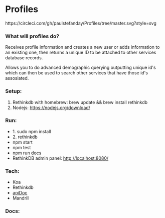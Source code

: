 <h1>Profiles</h1>
https://circleci.com/gh/paulstefanday/Profiles/tree/master.svg?style=svg


<h3>What will profiles do?</h3>
<p>Receives profile information and creates a new user or adds information to an existing one, then returns a unique ID to be attached to other services database records.</p>

<p>Allows you to do advanced demographic querying outputting unique id's which can then be used to search other services that have those id's assosiated.</p>

<h3>Setup:</h3>
<ol>
	<li>Rethinkdb with homebrew: brew update && brew install rethinkdb</li>
	<li>Nodejs: <a href="https://nodejs.org/download/">https://nodejs.org/download/</a></li>
</ol>

<h3>Run:</h3>
<ul>
	<li>1. sudo npm install</li>
	<li>2. rethinkdb</li>
	<li>npm start</li>
	<li>npm test</li>
	<li>npm run docs</li>
	<li>RethinkDB admin panel: <a href="http://localhost:8080/">http://localhost:8080/</a> </a>
</ul>

<h3>Tech:</h3>
<ul>
	<li>Koa</li>
	<li>Rethinkdb</li>
	<li><a href="https://github.com/apidoc/apidoc">apiDoc</a></li>
	<li>Mandrill</li>
</ul>

<h3>Docs:</h3>

